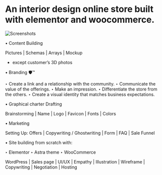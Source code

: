 # An interior design online store built with elementor and woocommerce.

![Screenshots](https://github.com/BjzArchi/RethinkMyRoom/blob/master/RMR.gif)


• Content Building

Pictures | Schemas | Arrays | Mockup 

* except customer’s 3D photos


• Branding 🛡™

‣ Create a link and a relationship with the community.
‣ Communicate the value of the offerings.
‣ Make an impression.
‣ Differentiate the store from the others.
‣ Create a visual identity that matches business expectations.


• Graphical charter Drafting

Brainstorming | Name | Logo | Favicon | Fonts | Colors 


• Marketing

Setting Up: Offers | Copywriting / Ghostwriting | Form | FAQ | Sale Funnel


• Site building from scratch with:

‣ Elementor
‣ Astra theme
‣ WooCommerce



WordPress | Sales page | UI/UX | Empathy | Illustration | Wireframe | Copywriting | Negotiation | Hosting
